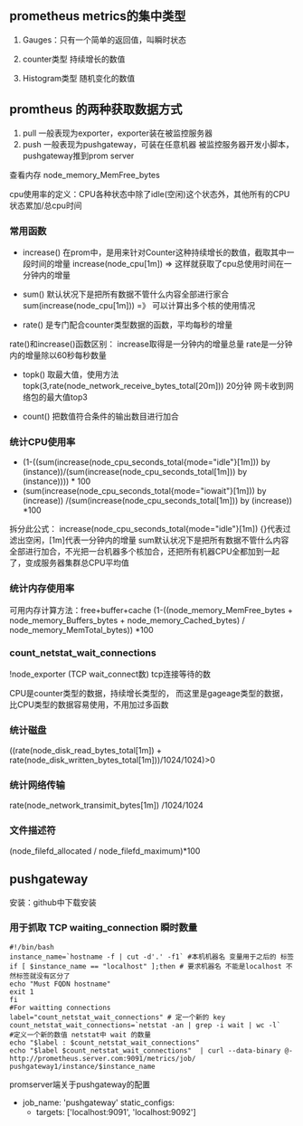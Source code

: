 ## prometheus metrics的集中类型
1. Gauges：只有一个简单的返回值，叫瞬时状态


2. counter类型
持续增长的数值

3. Histogram类型
随机变化的数值

## promtheus 的两种获取数据方式
1. pull 一般表现为exporter，exporter装在被监控服务器
2. push 一般表现为pushgateway，可装在任意机器 被监控服务器开发小脚本，pushgateway推到prom server


查看内存
node_memory_MemFree_bytes


cpu使用率的定义：CPU各种状态中除了idle(空闲)这个状态外，其他所有的CPU状态累加/总cpu时间



### 常用函数
* increase()
在prom中，是用来针对Counter这种持续增长的数值，截取其中一段时间的增量
increase(node_cpu[1m]) => 这样就获取了cpu总使用时间在一分钟内的增量

* sum()
默认状况下是把所有数据不管什么内容全部进行家合
sum(increase(node_cpu[1m])) =》 可以计算出多个核的使用情况


* rate()
是专门配合counter类型数据的函数，平均每秒的增量


rate()和increase()函数区别： 
increase取得是一分钟内的增量总量
rate是一分钟内的增量除以60秒每秒数量

* topk()
取最大值，使用方法
topk(3,rate(node_network_receive_bytes_total[20m]))
20分钟 网卡收到网络包的最大值top3

* count()
把数值符合条件的输出数目进行加合


### 统计CPU使用率
* (1-((sum(increase(node_cpu_seconds_total{mode="idle"}[1m])) by (instance))/(sum(increase(node_cpu_seconds_total[1m])) by (instance)))) * 100
* (sum(increase(node_cpu_seconds_total{mode="iowait"}[1m])) by (increase)) /(sum(increase(node_cpu_seconds_total[1m])) by (increase)) *100


拆分此公式：
increase(node_cpu_seconds_total{mode="idle"}[1m]) {}代表过滤出空闲，[1m]代表一分钟内的增量
sum默认状况下是把所有数据不管什么内容全部进行加合，不光把一台机器多个核加合，还把所有机器CPU全都加到一起了，变成服务器集群总CPU平均值

### 统计内存使用率
可用内存计算方法：free+buffer+cache
(1-((node_memory_MemFree_bytes + node_memory_Buffers_bytes + node_memory_Cached_bytes) / node_memory_MemTotal_bytes)) *100

### count_netstat_wait_connections 
!node_exporter (TCP wait_connect数)  tcp连接等待的数

CPU是counter类型的数据，持续增长类型的，
而这里是gageage类型的数据，比CPU类型的数据容易使用，不用加过多函数

### 统计磁盘
((rate(node_disk_read_bytes_total[1m]) + rate(node_disk_written_bytes_total[1m]))/1024/1024)>0

### 统计网络传输
rate(node_network_transimit_bytes[1m]) /1024/1024

### 文件描述符
(node_filefd_allocated / node_filefd_maximum)*100

## pushgateway
安装：github中下载安装

### ⽤于抓取 TCP waiting_connection 瞬时数量
```
#!/bin/bash
instance_name=`hostname -f | cut -d'.' -f1` #本机机器名 变量⽤于之后的 标签
if [ $instance_name == "localhost" ];then # 要求机器名 不能是localhost 不然标签就没有区分了
echo "Must FQDN hostname"
exit 1
fi
#For waitting connections
label="count_netstat_wait_connections" # 定⼀个新的 key
count_netstat_wait_connections=`netstat -an | grep -i wait | wc -l`
#定义⼀个新的数值 netstat中 wait 的数量
echo "$label : $count_netstat_wait_connections"
echo "$label $count_netstat_wait_connections"  | curl --data-binary @- http://prometheus.server.com:9091/metrics/job/
pushgateway1/instance/$instance_name
```

promserver端关于pushgateway的配置
- job_name: 'pushgateway'
  static_configs:
    - targets: ['localhost:9091', 'localhost:9092']
